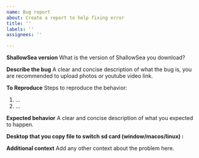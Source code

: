 ```yaml
---
name: Bug report
about: Create a report to help fixing error
title: ''
labels: ''
assignees: ''

---
```


**ShallowSea version**
What is the version of ShallowSea you download?

**Describe the bug**
A clear and concise description of what the bug is, you are recommended to upload photos or youtube video link.

**To Reproduce**
Steps to reproduce the behavior:
1. ...
2. ...

**Expected behavior**
A clear and concise description of what you expected to happen.

**Desktop that you copy file to switch sd card (window/macos/linux) :**

**Additional context**
Add any other context about the problem here.
